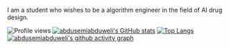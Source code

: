 I am a student who wishes to be a algorithm engineer in the field of AI drug design. 

![Profile views](https://gpvc.arturio.dev/abdusemiabduweli)
[![abdusemiabduweli's GitHub stats](https://github-readme-stats.vercel.app/api?username=abdusemiabduweli&theme=react)](https://github.com/abdusemiabduweli)
[![Top Langs](https://github-readme-stats.vercel.app/api/top-langs/?username=abdusemiabduweli&theme=react)](https://github.com/abdusemiabduweli)
[![abdusemiabduweli's github activity graph](https://activity-graph.herokuapp.com/graph?username=abdusemiabduweli&theme=react)](https://github.com/abdusemiabduweli)
